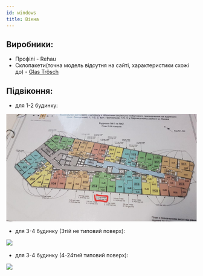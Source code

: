 ```yaml
---
id: windows
title: Вікна
---
```

## Виробники:

- Профілі - Rehau
- Склопакети(точна модель відсутня на сайті, характеристики схожі до) - [Glas Trösch](https://www.glastroesch.ua/produkcija/ehksterer/ehnergosberegajushchie-steklopakety/ehnergopaketr-glas-troesch-super-comfort-44mm.html)

## Підвіконня:
- для 1-2 будинку:

![](/files/windowsill.jpg)

- для 3-4 будинку (3тій не типовий поверх):

![](/windowsill-3-floor.JPG)

- для 3-4 будинку (4-24тий типовий поверх):

![](/windowsill-4-24-floor.JPG)
